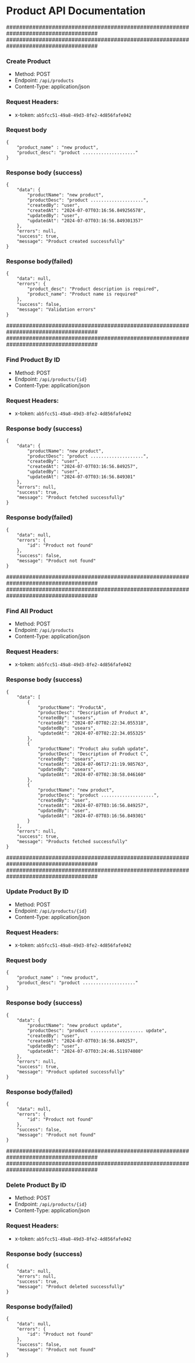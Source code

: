 # Product API Documentation

####################################################################################
####################################################################################

### Create Product

- Method: POST
- Endpoint: `/api/products`
- Content-Type: application/json

### Request Headers:

  - x-token: `ab5fcc51-49a8-49d3-8fe2-4d856fafe042`


### Request body

```
{
    "product_name" : "new product",
    "product_desc": "product ...................."
}

```
### Response body (success)

```
{
    "data": {
        "productName": "new product",
        "productDesc": "product ....................",
        "createdBy": "user",
        "createdAt": "2024-07-07T03:16:56.849256578",
        "updatedBy": "user",
        "updatedAt": "2024-07-07T03:16:56.849301357"
    },
    "errors": null,
    "success": true,
    "message": "Product created successfully"
}
```
### Response body(failed)

```
{
    "data": null,
    "errors": {
        "product_desc": "Product description is required",
        "product_name": "Product name is required"
    },
    "success": false,
    "message": "Validation errors"
}
```

####################################################################################
####################################################################################

### Find Product By ID

- Method: POST
- Endpoint: `/api/products/{id}`
- Content-Type: application/json


### Request Headers:

  - x-token: `ab5fcc51-49a8-49d3-8fe2-4d856fafe042`

### Response body (success)

```
{
    "data": {
        "productName": "new product",
        "productDesc": "product ....................",
        "createdBy": "user",
        "createdAt": "2024-07-07T03:16:56.849257",
        "updatedBy": "user",
        "updatedAt": "2024-07-07T03:16:56.849301"
    },
    "errors": null,
    "success": true,
    "message": "Product fetched successfully"
}
```
### Response body(failed)

```
{
    "data": null,
    "errors": {
        "id": "Product not found"
    },
    "success": false,
    "message": "Product not found"
}
```
####################################################################################
####################################################################################

### Find All Product

- Method: POST
- Endpoint: `/api/products`
- Content-Type: application/json

### Request Headers:

  - x-token: `ab5fcc51-49a8-49d3-8fe2-4d856fafe042`

### Response body (success)

```
{
    "data": [
        {
            "productName": "ProductA",
            "productDesc": "Description of Product A",
            "createdBy": "usears",
            "createdAt": "2024-07-07T02:22:34.055318",
            "updatedBy": "usears",
            "updatedAt": "2024-07-07T02:22:34.055325"
        },
        {
            "productName": "Product aku sudah update",
            "productDesc": "Description of Product C",
            "createdBy": "usears",
            "createdAt": "2024-07-06T17:21:19.985763",
            "updatedBy": "usears",
            "updatedAt": "2024-07-07T02:38:58.046160"
        },
        {
            "productName": "new product",
            "productDesc": "product ....................",
            "createdBy": "user",
            "createdAt": "2024-07-07T03:16:56.849257",
            "updatedBy": "user",
            "updatedAt": "2024-07-07T03:16:56.849301"
        }
    ],
    "errors": null,
    "success": true,
    "message": "Products fetched successfully"
}
```

####################################################################################
####################################################################################

### Update Product By ID

- Method: POST
- Endpoint: `/api/products/{id}`
- Content-Type: application/json

### Request Headers:

  - x-token: `ab5fcc51-49a8-49d3-8fe2-4d856fafe042`


### Request body

```
{
    "product_name" : "new product",
    "product_desc": "product ...................."
}

```
### Response body (success)

```
{
    "data": {
        "productName": "new product update",
        "productDesc": "product .................... update",
        "createdBy": "user",
        "createdAt": "2024-07-07T03:16:56.849257",
        "updatedBy": "user",
        "updatedAt": "2024-07-07T03:24:46.511974080"
    },
    "errors": null,
    "success": true,
    "message": "Product updated successfully"
}
```
### Response body(failed)

```
{
    "data": null,
    "errors": {
        "id": "Product not found"
    },
    "success": false,
    "message": "Product not found"
}
```


####################################################################################
####################################################################################

### Delete Product By ID

- Method: POST
- Endpoint: `/api/products/{id}`
- Content-Type: application/json

### Request Headers:

  - x-token: `ab5fcc51-49a8-49d3-8fe2-4d856fafe042`

### Response body (success)

```
{
    "data": null,
    "errors": null,
    "success": true,
    "message": "Product deleted successfully"
}
```
### Response body(failed)

```
{
    "data": null,
    "errors": {
        "id": "Product not found"
    },
    "success": false,
    "message": "Product not found"
}
```
